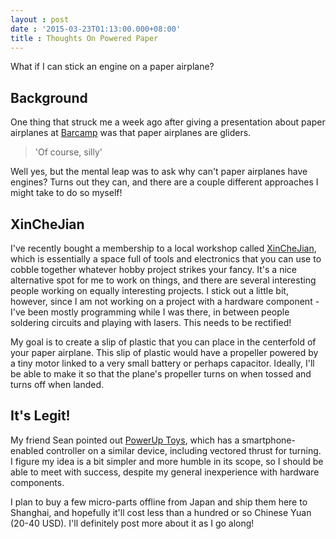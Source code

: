 ```yaml
---
layout : post
date : '2015-03-23T01:13:00.000+08:00'
title : Thoughts On Powered Paper
---
```


What if I can stick an engine on a paper airplane?

## Background

One thing that struck me a week ago after giving a presentation about paper airplanes at [Barcamp](http://sewerbird.github.io/blog/2015/03/18/Barcamp%20Wrap-Up/) was that paper airplanes are gliders. 

>'Of course, silly'

Well yes, but the mental leap was to ask why can't paper airplanes have engines? Turns out they can, and there are a couple different approaches I might take to do so myself!

## XinCheJian

I've recently bought a membership to a local workshop called [XinCheJian](http://xinchejian.com/), which is essentially a space full of tools and electronics that you can use to cobble together whatever hobby project strikes your fancy. It's a nice alternative spot for me to work on things, and there are several interesting people working on equally interesting projects. I stick out a little bit, however, since I am not working on a project with a hardware component - I've been mostly programming while I was there, in between people soldering circuits and playing with lasers. This needs to be rectified!

My goal is to create a slip of plastic that you can place in the centerfold of your paper airplane. This slip of plastic would have a propeller powered by a tiny motor linked to a very small battery or perhaps capacitor. Ideally, I'll be able to make it so that the plane's propeller turns on when tossed and turns off when landed.

## It's Legit!

My friend Sean pointed out [PowerUp Toys](http://www.poweruptoys.com/), which has a smartphone-enabled controller on a similar device, including vectored thrust for turning. I figure my idea is a bit simpler and more humble in its scope, so I should be able to meet with success, despite my general inexperience with hardware components.

I plan to buy a few micro-parts offline from Japan and ship them here to Shanghai, and hopefully it'll cost less than a hundred or so Chinese Yuan (20-40 USD). I'll definitely post more about it as I go along!
